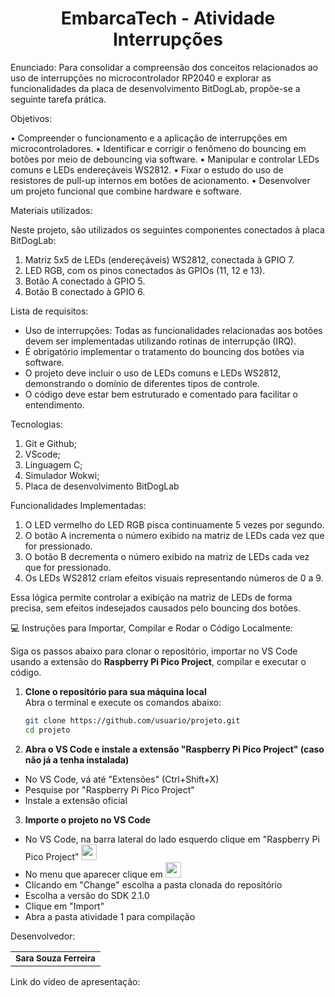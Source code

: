 <h1 align="center">EmbarcaTech - Atividade Interrupções</h1>


Enunciado: 
Para consolidar a compreensão dos conceitos relacionados ao uso de interrupções no microcontrolador RP2040 e explorar as funcionalidades da placa de desenvolvimento BitDogLab, propõe-se a seguinte tarefa prática. 

Objetivos:

• Compreender o funcionamento e a aplicação de interrupções em microcontroladores.
• Identificar e corrigir o fenômeno do bouncing em botões por meio de debouncing via software.
• Manipular e controlar LEDs comuns e LEDs endereçáveis WS2812.
• Fixar o estudo do uso de resistores de pull-up internos em botões de acionamento.
• Desenvolver um projeto funcional que combine hardware e software.

Materiais utilizados:

Neste projeto, são utilizados os seguintes componentes conectados à placa BitDogLab:
1) Matriz 5x5 de LEDs (endereçáveis) WS2812, conectada à GPIO 7.
2) LED RGB, com os pinos conectados às GPIOs (11, 12 e 13).
3) Botão A conectado à GPIO 5.
4) Botão B conectado à GPIO 6.

Lista de requisitos:

- Uso de interrupções: Todas as funcionalidades relacionadas aos botões devem ser implementadas
utilizando rotinas de interrupção (IRQ).
- É obrigatório implementar o tratamento do bouncing dos botões via software.
- O projeto deve incluir o uso de LEDs comuns e LEDs WS2812, demonstrando o domínio de diferentes tipos de controle. 
- O código deve estar bem estruturado e comentado para facilitar o
entendimento.

Tecnologias:

1. Git e Github;
2. VScode;
3. Linguagem C;
4. Simulador Wokwi;
5. Placa de desenvolvimento BitDogLab

Funcionalidades Implementadas:
1. O LED vermelho do LED RGB pisca continuamente 5 vezes por segundo.
2. O botão A incrementa o número exibido na matriz de LEDs cada vez que for pressionado.
3. O botão B decrementa o número exibido na matriz de LEDs cada vez que for pressionado.
4. Os LEDs WS2812 criam efeitos visuais representando números de 0 a 9.

Essa lógica permite controlar a exibição na matriz de LEDs de forma precisa, sem efeitos indesejados causados pelo bouncing dos botões.

💻 Instruções para Importar, Compilar e Rodar o Código Localmente:

Siga os passos abaixo para clonar o repositório, importar no VS Code usando a extensão do **Raspberry Pi Pico Project**, compilar e executar o código.

1. **Clone o repositório para sua máquina local**  
   Abra o terminal e execute os comandos abaixo:
   ```bash
   git clone https://github.com/usuario/projeto.git
   cd projeto

2. **Abra o VS Code e instale a extensão "Raspberry Pi Pico Project" (caso não já a tenha instalada)**
 - No VS Code, vá até "Extensões" (Ctrl+Shift+X)
 - Pesquise por "Raspberry Pi Pico Project"
 - Instale a extensão oficial

3. **Importe o projeto no VS Code**
 - No VS Code, na barra lateral do lado esquerdo clique em "Raspberry Pi Pico Project" <img src="images/icon_raspberry_pico_project.png" width="25px">
 - No menu que aparecer clique em <img src="images/icon_import_project.png" height="25px">
 - Clicando em "Change" escolha a pasta clonada do repositório
 - Escolha a versão do SDK 2.1.0
 - Clique em "Import"
 - Abra a pasta atividade 1 para compilação



Desenvolvedor:
 
<table>
  <tr>
    <td align="center"> <sub><b> Sara Souza Ferreira </b></td>
    </tr>
</table>

Link do video de apresentação: 
